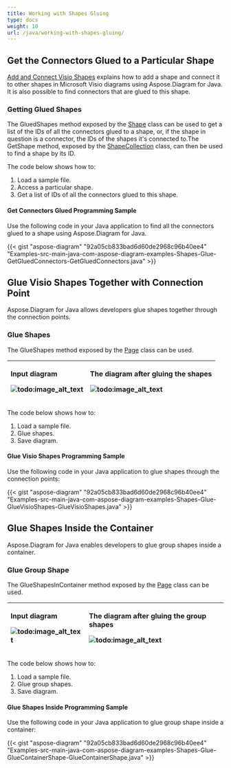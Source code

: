 ```yaml
---
title: Working with Shapes Gluing
type: docs
weight: 10
url: /java/working-with-shapes-gluing/
---
```


## **Get the Connectors Glued to a Particular Shape**
[Add and Connect Visio Shapes](/diagram/java/add-and-connect-visio-shapes/) explains how to add a shape and connect it to other shapes in Microsoft Visio diagrams using Aspose.Diagram for Java. It is also possible to find connectors that are glued to this shape.
### **Getting Glued Shapes**
The GluedShapes method exposed by the [Shape](http://www.aspose.com/api/java/diagram/com.aspose.diagram/classes/shape) class can be used to get a list of the IDs of all the connectors glued to a shape, or, if the shape in question is a connector, the IDs of the shapes it's connected to.The GetShape method, exposed by the [ShapeCollection](http://www.aspose.com/api/java/diagram/com.aspose.diagram/classes/shapecollection) class, can then be used to find a shape by its ID.

The code below shows how to:

1. Load a sample file.
1. Access a particular shape.
1. Get a list of IDs of all the connectors glued to this shape.
#### **Get Connectors Glued Programming Sample**
Use the following code in your Java application to find all the connectors glued to a shape using Aspose.Diagram for Java.

{{< gist "aspose-diagram" "92a05cb833bad6d60de2968c96b40ee4" "Examples-src-main-java-com-aspose-diagram-examples-Shapes-Glue-GetGluedConnectors-GetGluedConnectors.java" >}}
## **Glue Visio Shapes Together with Connection Point**
Aspose.Diagram for Java allows developers glue shapes together through the connection points.
### **Glue Shapes**
The GlueShapes method exposed by the [Page](http://www.aspose.com/api/java/diagram/com.aspose.diagram/classes/page) class can be used.

|<p>**Input diagram** </p><p>![todo:image_alt_text](http://i.imgur.com/Z69f4hg.png)</p>|<p>**The diagram after gluing the shapes** </p><p>![todo:image_alt_text](http://i.imgur.com/5TJpDwc.png)</p>|
| :- | :- |
The code below shows how to:

1. Load a sample file.
1. Glue shapes.
1. Save diagram.
#### **Glue Visio Shapes Programming Sample**
Use the following code in your Java application to glue shapes through the connection points:

{{< gist "aspose-diagram" "92a05cb833bad6d60de2968c96b40ee4" "Examples-src-main-java-com-aspose-diagram-examples-Shapes-Glue-GlueVisioShapes-GlueVisioShapes.java" >}}
## **Glue Shapes Inside the Container**
Aspose.Diagram for Java enables developers to glue group shapes inside a container.
### **Glue Group Shape**
The GlueShapesInContainer method exposed by the [Page](http://www.aspose.com/api/java/diagram/com.aspose.diagram/classes/page) class can be used.

|<p>**Input diagram** </p><p>![todo:image_alt_text](http://i.imgur.com/HRRzIEh.png)</p>|<p>**The diagram after gluing the group shapes** </p><p>![todo:image_alt_text](http://i.imgur.com/YxCiOgU.png)</p>|
| :- | :- |
The code below shows how to:

1. Load a sample file.
1. Glue group shapes.
1. Save diagram.
#### **Glue Shapes Inside Programming Sample**
Use the following code in your Java application to glue group shape inside a container:

{{< gist "aspose-diagram" "92a05cb833bad6d60de2968c96b40ee4" "Examples-src-main-java-com-aspose-diagram-examples-Shapes-Glue-GlueContainerShape-GlueContainerShape.java" >}}
